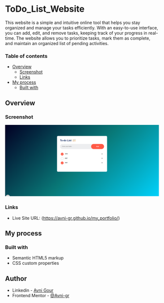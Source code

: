 # ToDo_List_Website
This website is a simple and intuitive online tool that helps you stay organized and manage your tasks efficiently. With an easy-to-use interface, you can add, edit, and remove tasks, keeping track of your progress in real-time. The website allows you to prioritize tasks, mark them as complete, and maintain an organized list of pending activities. 

### Table of contents

- [Overview](#overview)
  - [Screenshot](#screenshot)
  - [Links](#links)
- [My process](#my-process)
  - [Built with](#built-with)

## Overview

### Screenshot

![](https://github.com/Avni-gr/ToDo_List_Website/blob/main/Screenshot%20(34).png?raw=true)

### Links

- Live Site URL: (https://avni-gr.github.io/my_portfolio/)

## My process

### Built with

- Semantic HTML5 markup
- CSS custom properties

## Author

- Linkedin - [Avni Gour](https://www.linkedin.com/in/avni-gour-aa2375201/)
- Frontend Mentor - [@Avni-gr](https://www.frontendmentor.io/profile/Avni-gr)





